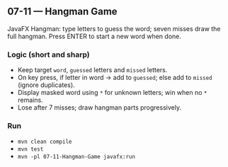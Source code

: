 ## 07-11 — Hangman Game

JavaFX Hangman: type letters to guess the word; seven misses draw the full hangman. Press ENTER to start a new word when done.

### Logic (short and sharp)

- Keep target `word`, `guessed` letters and `missed` letters.
- On key press, if letter in word → add to `guessed`; else add to `missed` (ignore duplicates).
- Display masked word using `*` for unknown letters; win when no `*` remains.
- Lose after 7 misses; draw hangman parts progressively.

### Run

- `mvn clean compile`
- `mvn test`
- `mvn -pl 07-11-Hangman-Game javafx:run`


